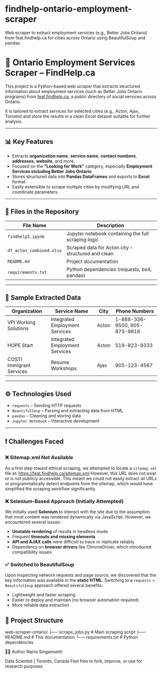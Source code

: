 # findhelp-ontario-employment-scraper
Web scraper to extract employment services (e.g., Better Jobs Ontario) from feat.findhelp.ca for cities across Ontario using BeautifulSoup and pandas.

# 🧭 Ontario Employment Services Scraper – FindHelp.ca

This project is a Python-based web scraper that extracts structured information about employment services (such as Better Jobs Ontario programs) from [feat.findhelp.ca](https://feat.findhelp.ca/), a public directory of social services across Ontario.

It is tailored to extract services for selected cities (e.g., Acton, Ajax, Toronto) and store the results in a clean Excel dataset suitable for further analysis.

---

## 📊 Key Features

- Extracts **organization name**, **service name**, **contact numbers**, **addresses**, **website**, and more.
- Focused on the **"Looking for Work"** category, especially **Employment Services including Better Jobs Ontario**.
- Stores structured data into **Pandas DataFrames** and exports to **Excel** format.
- Easily extensible to scrape multiple cities by modifying URL and coordinate parameters.

---

## 📂 Files in the Repository

| File Name              | Description                                              |
|------------------------|----------------------------------------------------------|
| `findhelp2.ipynb`      | Jupyter notebook containing the full scraping logic      |
| `df_acton_combined.xlsx` | Scraped data for Acton city – structured and clean       |
| `README.md`            | Project documentation                                    |
| `requirements.txt`     | Python dependencies (requests, bs4, pandas)              |

---

## 🧪 Sample Extracted Data

| Organization             | Service Name                     | City    | Phone Numbers             |
|--------------------------|----------------------------------|---------|----------------------------|
| VPI Working Solutions    | Integrated Employment Services   | Acton   | 1-888-336-9500, 905-873-9816 |
| HOPE Start               | Integrated Employment Services   | Acton   | 519-823-9333               |
| COSTI Immigrant Services | Resume Workshops                 | Ajax    | 905-123-4567               |

---

## ⚙️ Technologies Used

- `requests` – Sending HTTP requests
- `BeautifulSoup` – Parsing and extracting data from HTML
- `pandas` – Cleaning and storing data
- `Jupyter Notebook` – Interactive development

---

## ❗ Challenges Faced

### ❌ Sitemap.xml Not Available
As a first step toward ethical scraping, we attempted to locate a `sitemap.xml` file at:
https://feat.findhelp.ca/sitemap.xml
However, this URL does not exist or is not publicly accessible. This meant we could not easily extract all URLs or programmatically detect endpoints from the sitemap, which would have simplified the scraping workflow significantly.

### ❌ Selenium-Based Approach (Initially Attempted)
We initially used **Selenium** to interact with the site due to the assumption that most content was rendered dynamically via JavaScript. However, we encountered several issues:
- **Unstable rendering** of results in headless mode
- Frequent **timeouts and missing elements**
- **API and AJAX calls** were difficult to trace or replicate reliably
- Dependency on **browser drivers** like ChromeDriver, which introduced compatibility issues

### ✅ Switched to BeautifulSoup
Upon inspecting network requests and page source, we discovered that the key information was available in the **static HTML**. Switching to a `requests` + `BeautifulSoup` approach offered several benefits:
- Lightweight and faster scraping
- Easier to deploy and maintain (no browser automation required)
- More reliable data extraction

## 📁 Project Structure
web-scraper-ontario/
├── scrape_jobs.py # Main scraping script
├── README.md # This documentation
└── requirements.txt # Python dependencies

👩‍💻 Author
Naina Singamsetti

Data Scientist | Toronto, Canada
Feel free to fork, improve, or use for research purposes.

